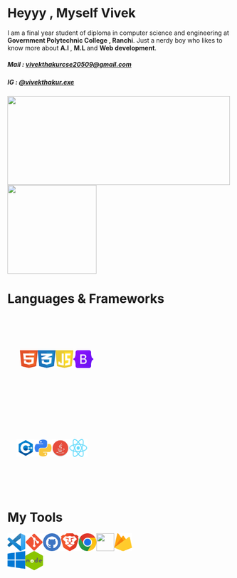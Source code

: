 <h1>Heyyy ,  Myself Vivek</h1> 
<p>I am a final year student of diploma in computer science and engineering at <b>Government Polytechnic College , Ranchi</b>.         
Just a  nerdy boy who likes to know more about <b>A.I </b>, <b> M.L </b> and <b>Web development</b>.</p>
<h5> Mail : <a href="mailto: vivekthakurcse20509@gmail.com"> vivekthakurcse20509@gmail.com</a></h5>
<h5> IG : <a href="https://www.instagram.com/vivekthakur.exe/">@vivekthakur.exe</a></h5>


<div style="display:flex;width:100%;height:200">
<img height="200px" width="500" src="https://github-readme-stats.vercel.app/api/?username=vivekthakurcse&count_private=true&theme=tokyonight&showicons=true">
</div>
<div style="display:flex;width:100%;height:200">
<img height="200px" width="200" src="https://github-readme-stats.vercel.app/api/top-langs/?username=vivekthakurcse&langs_count=6&theme=tokyonight">
</div>


<div style="display:flex"><h1>Languages & Frameworks</h1></div>

<div style="display:flex; justify-content:center;align-items:center;width:220px;height:200px">
<img src="html-1.svg" width="40px" height="40px">
<img src="css-3.svg" width="40px" height="40px">
<img src="javascript-1.svg" width="40px" height="40px">
<img src="Bootstrap_logo.svg.png" width="45px" height="40px">
</div>


<div style="display:flex; justify-content:center; align-items:center;width:200px;height:200px">
<img src="cpp.png" width="40px" height="40px">
<img src="py.png" width="38px" height="38px">
<img src="java_icon2.png" width="40px" height="40px">
<img src="React-icon.svg" width="40px" height="40px">
</div>

<div style="display:flex"><h1>My Tools</h1></div>
<div style="display:flex">
<img src="VS_Code.png" width="40px" height="40px">
<img src="Git_icon.svg.png" width="40px" height="40px">
<img src="github.svg" width="40px" height="40px">
<img src="brave-browser-icon.svg" width="40px" height="40px">
<img src="chrome.png" width="40px" height="40px">
<img src="google-cloud-icon.svg" width="40px" height="40px">
<img src="google-firebase-icon.svg" width="40px" height="40px">
</div>

<div style="display:flex">
  <img src="windows-1.svg" width="40px" height="40px">
  <img src="nodejs.png" width="40px" height="43px">
 </div>
